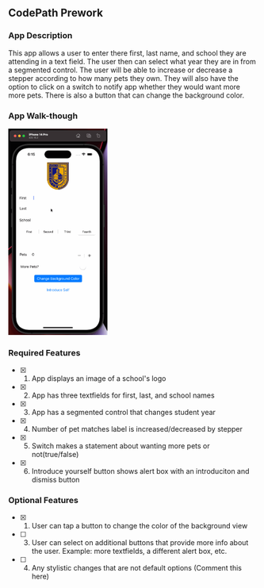## CodePath Prework

### App Description

This app allows a user to enter there first, last name, and school they are 
attending in a text field. The user then can select what year they are in from 
a segmented control. The user will be able to increase or decrease a stepper 
according to how many pets they own. They will also have the option to click on 
a switch to notify app whether they would want more more pets. There is also a button that 
can change the background color. 

### App Walk-though

<img src="https://github.com/HectorMerejo/codepath_prework/blob/ed293ad7f7dc28e229776397f55090e72ca27637/CodePath%20Prework.gif" width=200><br> 
<!-- OR 
<img src="CodePath Prework.gif" width=200><br> -->

### Required Features

- [x] 1. App displays an image of a school's logo
- [x] 2. App has three textfields for first, last, and school names
- [x] 3. App has a segmented control that changes student year
- [x] 4. Number of pet matches label is increased/decreased by stepper
- [x] 5. Switch makes a statement about wanting more pets or not(true/false) 
- [x] 6. Introduce yourself button shows alert box with an introduciton and dismiss button

### Optional Features

- [x] 1. User can tap a button to change the color of the background view
- [ ] 3. User can select on additional buttons that provide more info about the user. Example: more textfields, a different alert box, etc.
- [ ] 4. Any stylistic changes that are not default options (Comment this here)
